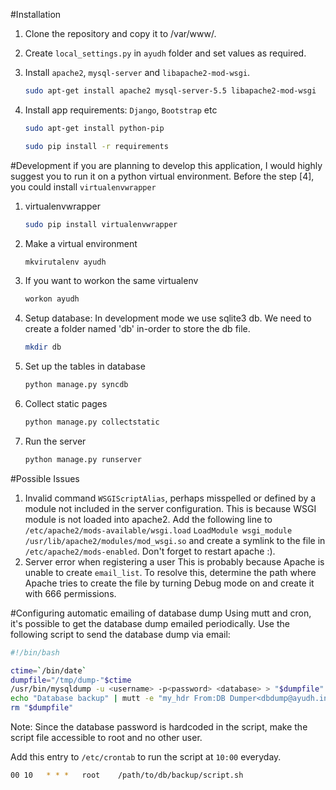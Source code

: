 #Installation
1. Clone the repository and copy it to /var/www/.
2. Create `local_settings.py` in `ayudh` folder and set values as required.
3. Install `apache2`, `mysql-server` and `libapache2-mod-wsgi`.
    ```bash
    sudo apt-get install apache2 mysql-server-5.5 libapache2-mod-wsgi
    ```
4. Install app requirements: `Django`, `Bootstrap` etc

    ```bash
    sudo apt-get install python-pip
    ```

    ```bash
    sudo pip install -r requirements
    ```

#Development
if you are planning to develop this application, I would highly suggest you
to run it on a python virtual environment. Before the step [4], you could 
install `virtualenvwrapper`

1.  virtualenvwrapper

    ```bash
    sudo pip install virtualenvwrapper
    ```

2. Make a virtual environment

    ```bash
    mkvirutalenv ayudh
    ```

3. If you want to workon the same virtualenv

    ```bash
    workon ayudh
    ```

4. Setup database: In development mode we use sqlite3 db. We need to 
create a folder named 'db' in-order to store the db file.

    ```bash
    mkdir db
    ```

5. Set up the tables in database

    ```bash
    python manage.py syncdb
    ```

6. Collect static pages

    ```bash
    python manage.py collectstatic
    ```

7. Run the server

    ```bash
    python manage.py runserver
    ```

#Possible Issues
1. Invalid command `WSGIScriptAlias`, perhaps misspelled or defined by a 
module not included in the server configuration. This is because WSGI 
module is not loaded into apache2. Add the following line to 
`/etc/apache2/mods-available/wsgi.load`
`LoadModule wsgi_module /usr/lib/apache2/modules/mod_wsgi.so`
and create a symlink to the file in `/etc/apache2/mods-enabled`. Don't 
forget to restart apache :).
2. Server error when registering a user This is probably because Apache 
is unable to create `email_list`. To resolve this, determine the path 
where Apache tries to create the file by turning Debug mode on and 
create it with 666 permissions.

#Configuring automatic emailing of database dump
Using mutt and cron, it's possible to get the database dump emailed 
periodically. Use the following script to send the database dump via 
email:

```bash
#!/bin/bash

ctime=`/bin/date`
dumpfile="/tmp/dump-"$ctime
/usr/bin/mysqldump -u <username> -p<password> <database> > "$dumpfile"
echo "Database backup" | mutt -e "my_hdr From:DB Dumper<dbdump@ayudh.in>" -s "Database backup at $ctime" -a "$dumpfile" -- recipient1@gmail.com,recipient2@gmail.com
rm "$dumpfile"
```

Note: Since the database password is hardcoded in the script, make 
the script file accessible to root and no other user.

Add this entry to `/etc/crontab` to run the script at `10:00` everyday.
```bash
00 10   * * *   root    /path/to/db/backup/script.sh
```


